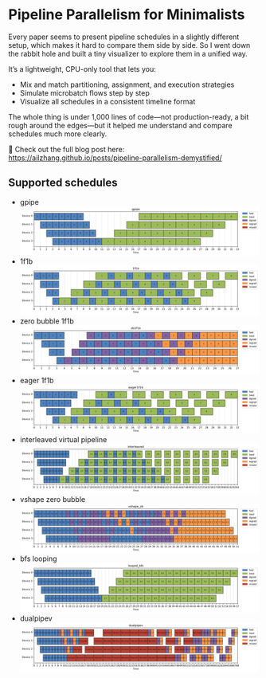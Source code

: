 # Pipeline Parallelism for Minimalists

Every paper seems to present pipeline schedules in a slightly different setup, which makes it hard to compare them side by side. So I went down the rabbit hole and built a tiny visualizer to explore them in a unified way.

It’s a lightweight, CPU-only tool that lets you:

- Mix and match partitioning, assignment, and execution strategies
- Simulate microbatch flows step by step
- Visualize all schedules in a consistent timeline format

The whole thing is under 1,000 lines of code—not production-ready, a bit rough around the edges—but it helped me understand and compare schedules much more clearly.

📝 Check out the full blog post here:
https://ailzhang.github.io/posts/pipeline-parallelism-demystified/


## Supported schedules

- gpipe
![Gpipe schedule](./plots/gpipe.png)
- 1f1b
![1F1B schedule](./plots/1f1b.png)
- zero bubble 1f1b
![ZB1F1B schedule](./plots/zb1f1b.png)
- eager 1f1b
![Eager 1F1B schedule](./plots/eager1f1b.png)
- interleaved virtual pipeline
![Interleaved virtual pipeline schedule](./plots/interleaved.png)
- vshape zero bubble
![Vshape zb schedule](./plots/vshape_zb.png)
- bfs looping
![BFS looping schedule](./plots/looped_bfs.png)
- dualpipev
![Dualpipev schedule](./plots/dualpipev.png)

